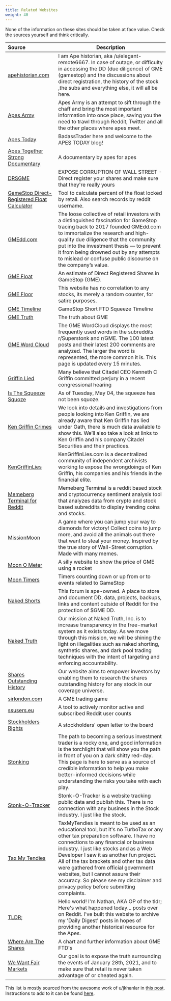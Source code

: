```yaml
---
title: Related Websites
weight: 40
---
```


None of the information on these sites should be taken at face value. Check the sources yourself and think critically.

| Source | Description
:---|---|
|[apehistorian.com](https://www.apehistorian.com/)| I am Ape historian, aka /u/elegant-remote6667. In case of outage, or difficulty in accessing the DD (due diligence) of GME (gamestop) and the discussions about direct registration, the history of the stock ,the subs and everything else, it will all be here. |
|[Apes Army](https://www.apes.army/)| Apes Army is an attempt to sift through the chaff and bring the most important information into once place, saving you the need to trawl through Reddit, Twitter and all the other places where apes meet. |
|[Apes Today](https://www.apestoday.com/)| BadassTrader here and welcome to the APES TODAY blog! |
|[Apes Together Strong Documentary](https://www.apestogetherstrongdoc.com/)| A documentary by apes for apes|
|[DRSGME](https://www.drsgme.org/)| EXPOSE CORRUPTION OF WALL STREET - Direct register your shares and make sure that they're really yours |
|[GameStop Direct-Registered Float Calculator](https://www.computershared.net/)| Tool to calculate percent of the float locked by retail. Also search records by reddit username. |
|[GMEdd.com](https://gmedd.com/)| The loose collective of retail investors with a distinguished fascination for GameStop tracing back to 2017 founded GMEdd.com to immortalize the research and high-quality due diligence that the community put into the investment thesis — to prevent it from being drowned out by any attempts to mislead or confuse public discourse on the company’s value. |
|[GME Float](https://gmefloat.com/)| An estimate of Direct Registered Shares in GameStop (GME).|
|[GME Floor](https://gmefloor.com/)|This website has no correlation to any stocks, its merely a random counter, for satire purposes.|
|[GME Timeline](https://gmetimeline.com/) | GameStop Short FTD Squeeze Timeline |
|[GME Truth](https://gmetruth.com/)| The truth about GME |
|[GME Word Cloud](https://gmewordcloud.com/) | The GME WordCloud displays the most frequently used words in the subreddits r/Superstonk and r/GME. The 100 latest posts and their latest 200 comments are analyzed. The larger the word is represented, the more common it is. This page is updated every 15 minutes. |
|[Griffin Lied](https://griffinlied.com/) | Many believe that Citadel CEO Kenneth C Griffin committed perjury in a recent congressional hearing |
|[Is The Squeeze Squoze](https://isthesqueezesquoze.com/)| As of Tuesday, May 04, the squeeze has not been squoze.|
|[Ken Griffin Crimes](https://kengriffincrimes.com/) | We look into details and investigations from people looking into Ken Griffin, we are already aware that Ken Griffin has lied under Oath, there is much data available to show this. We’ll also take a look at links to Ken Griffin and his company Citadel Securities and their practices. |
|[KenGriffinLies](https://www.kengriffinlies.com/) | KenGriffinLies.com is a decentralized community of independent archivists working to expose the wrongdoings of Ken Griffin, his companies and his friends in the financial elite. |
|[Memeberg Terminal for Reddit](https://www.memebergterminal.com/stocks/gme) | Memeberg Terminal is a reddit based stock and cryptocurrency sentiment analysis tool that analyzes data from crypto and stock based subreddits to display trending coins and stocks. |
|[MissionMoon](https://hshotwell.itch.io/missionmoon) | A game where you can jump your way to diamonds for victory! Collect coins to jump more, and avoid all the animals out there that want to steal your money. Inspired by the true story of Wall-Street corruption. Made with many memes. |
|[Moon O Meter](https://www.moonometer.com/gme) | A silly website to show the price of GME using a rocket |
| [Moon Timers](https://www.moontimers.com/home/all) | Timers counting down or up from or to events related to GameStop |
| [Naked Shorts](https://nakedshorts.net/) | This forum is ape-owned. A place to store and document DD, data, projects, backups, links and content outside of Reddit for the protection of $GME DD. |
| [Naked Truth](https://nakedtruth.info/) | Our mission at Naked Truth, Inc. is to increase transparency in the free-market system as it exists today. As we move through this mission, we will be shining the light on illegalities such as naked shorting, synthetic shares, and dark pool trading techniques with the intent of targeting and enforcing accountability.
| [Shares Outstanding History](https://sharesoutstandinghistory.com/gme/) | Our website aims to empower investors by enabling them to research the shares outstanding history for any stock in our coverage universe. |
| [sirlondon.com](https://sirlondon.com/) | A GME trading game |
| [ssusers.eu](https://ssusers.eu/d/rSlVq7eGk/home?orgId=1&refresh=15m&var-subreddit=All&var-ival=1h) | A tool to actively monitor active and subscribed Reddit user counts |
| [Stockholders Rights](https://www.stockholdersrights.com/) | A stockholders' open letter to the board |
| [Stonking](https://www.stonking.info/) | The path to becoming a serious investment trader is a rocky one, and good information is the torchlight that will show you the path in front of you on a dark shitty red-day. This page is here to serve as a source of credible information to help you make better-informed decisions while understanding the risks you take with each play.
|[Stonk-O-Tracker](https://gme.crazyawesomecompany.com/)| Stonk-O-Tracker is a website tracking public data and publish this. There is no connection with any business in the Stock industry. I just like the stock. |
| [Tax My Tendies](https://taxmytendies.com/)| TaxMyTendies is meant to be used as an educational tool, but it's no TurboTax or any other tax preparation software. I have no connections to any financial or business industry. I just like stocks and as a Web Developer I saw it as another fun project. All of the tax brackets and other tax data were gathered from official government websites, but I cannot assure their accuracy. So please see my disclaimer and privacy policy before submitting complaints.|
| [TLDR;](https://tldrd.com/) | Hello world! I'm Nathan, AKA OP of the tldr; Here's what happened today... posts over on Reddit. I've built this website to archive my 'Daily Digest' posts in hopes of providing another historical resource for the Apes. |
| [Where Are The Shares](https://wherearetheshares.com/)| A chart and further information about GME FTD's |
| [We Want Fair Markets](https://wewantfairmarkets.org/) | Our goal is to expose the truth surrounding the events of January 28th, 2021, and to make sure that retail is never taken advantage of  or cheated again.

This list is mostly sourced from the awesome work of u/jkhanlar in [this post](https://www.reddit.com/r/Superstonk/comments/psra2d/list_of_gmerelated_websitesresources_made_by_apes/). Instructions to add to it can be found [here](/help_build_econiverse/).
